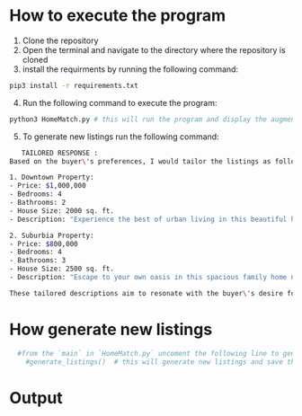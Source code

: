 # How to execute the program

1. Clone the repository
2. Open the terminal and navigate to the directory where the repository is cloned
3. install the requirments by running the following command:

```bash
pip3 install -r requirements.txt
```

4. Run the following command to execute the program:

```bash
python3 HomeMatch.py # this will run the program and display the augmented listings in the terminal according to the user preferences..
```

5. To generate new listings run the following command:

```bash
   TAILORED RESPONSE :
Based on the buyer\'s preferences, I would tailor the listings as follows:

1. Downtown Property:
- Price: $1,000,000
- Bedrooms: 4
- Bathrooms: 2
- House Size: 2000 sq. ft.
- Description: "Experience the best of urban living in this beautiful home located in the heart of the city. Enjoy the vibrant energy of downtown while still having access to great amenities and entertainment options. Perfect for those seeking a dynamic and connected lifestyle."

2. Suburbia Property:
- Price: $800,000
- Bedrooms: 4
- Bathrooms: 3
- House Size: 2500 sq. ft.
- Description: "Escape to your own oasis in this spacious family home nestled in a quiet, family-friendly neighborhood. With good schools and parks nearby, this property offers the perfect blend of suburban tranquility and convenient amenities. Ideal for those looking for a peaceful retreat with access to essential facilities."

These tailored descriptions aim to resonate with the buyer\'s desire for a balance between urban and suburban living, while emphasizing the psychological benefits and addressing their subconscious desires for a peaceful sanctuary and community-oriented neighborhood.
```

# How generate new listings

```python
  #from the `main` in `HomeMatch.py` uncoment the following line to generate new listings
    #generate_listings()  # this will generate new listings and save them in the `listings.json` file
```

# Output

